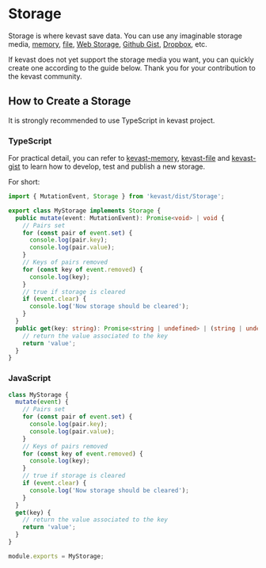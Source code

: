 # Storage
Storage is where kevast save data. You can use any imaginable storage media, [memory](https://github.com/kevast/kevast-memory.js), [file](https://github.com/kevast/kevast-file.js), [Web Storage](https://developer.mozilla.org/docs/Web/API/Web_Storage_API), [Github Gist](https://gist.github.com/), [Dropbox](https://www.dropbox.com/), etc.

If kevast does not yet support the storage media you want, you can quickly create one according to the guide below. Thank you for your contribution to the kevast community.

## How to Create a Storage
It is strongly recommended to use TypeScript in kevast project.

### TypeScript
For practical detail, you can refer to [kevast-memory](https://github.com/kevast/kevast-memory.js), [kevast-file](https://github.com/kevast/kevast-file.js) and [kevast-gist](https://github.com/kevast/kevast-gist.js) to learn how to develop, test and publish a new storage.

For short:
```typescript
import { MutationEvent, Storage } from 'kevast/dist/Storage';

export class MyStorage implements Storage {
  public mutate(event: MutationEvent): Promise<void> | void {
    // Pairs set
    for (const pair of event.set) {
      console.log(pair.key);
      console.log(pair.value);
    }
    // Keys of pairs removed
    for (const key of event.removed) {
      console.log(key);
    }
    // true if storage is cleared
    if (event.clear) {
      console.log('Now storage should be cleared');
    }
  }
  public get(key: string): Promise<string | undefined> | (string | undefined) {
    // return the value associated to the key
    return 'value';
  }
}
```

### JavaScript
```javascript
class MyStorage {
  mutate(event) {
    // Pairs set
    for (const pair of event.set) {
      console.log(pair.key);
      console.log(pair.value);
    }
    // Keys of pairs removed
    for (const key of event.removed) {
      console.log(key);
    }
    // true if storage is cleared
    if (event.clear) {
      console.log('Now storage should be cleared');
    }
  }
  get(key) {
    // return the value associated to the key
    return 'value';
  }
}

module.exports = MyStorage;
```
